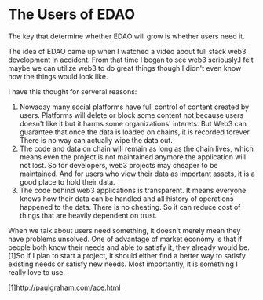 # The Users of EDAO

The key that determine whether EDAO will grow is whether users need it.

The idea of EDAO came up when I watched a video about full stack web3 development in accident. From that time I began to see web3 seriously.I felt maybe we can utilize web3 to do great things though I didn't even know how the things would look like.

I have this thought for serveral reasons: 

1. Nowaday many social platforms have full control of content created by users. Platforms will delete or block some content not because users doesn't like it but it harms some organizations' interets. But Web3 can guarantee that once the data is loaded on chains, it is recorded forever. There is no way can actually wipe the data out. 
2. The code and data on chain will remain as long as the chain lives, which means even the project is not maintained anymore the application will not lost. So for developers, web3 projects may cheaper to be maintained. And for users who view their data as important assets, it is a good place to hold their data.
3. The code behind web3 applications is transparent. It means everyone knows how their data can be handled and all history of operations happened to the data. There is no cheating. So it can reduce cost of things that are heavily dependent on trust.

When we talk about users need something, it doesn't merely mean they have problems unsolved. One of advantage of market economy is that if people both know their needs and able to satisfy it, they already would be.[1]So if I plan to start a project, it should either find a better way to satisfy existing needs or satisfy new needs. Most importantly, it is something I really love to use.




[1]http://paulgraham.com/ace.html
